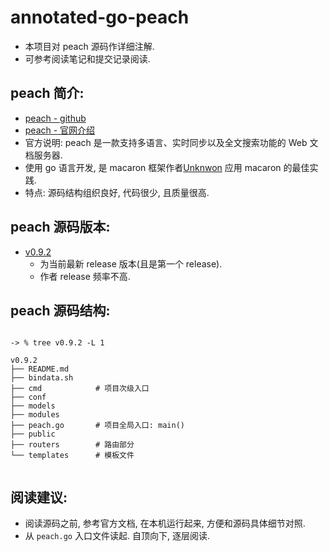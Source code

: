 # annotated-go-peach

- 本项目对 peach 源码作详细注解.
- 可参考阅读笔记和提交记录阅读.

## peach 简介:

- [peach - github](https://github.com/peachdocs/peach)
- [peach - 官网介绍](https://peachdocs.org/)
- 官方说明: peach 是一款支持多语言、实时同步以及全文搜索功能的 Web 文档服务器.
- 使用 go 语言开发, 是 macaron 框架作者[Unknwon](https://github.com/Unknwon) 应用 macaron 的最佳实践.
- 特点: 源码结构组织良好, 代码很少, 且质量很高.


## peach 源码版本:

- [v0.9.2](./v0.9.2)
    - 为当前最新 release 版本(且是第一个 release).
    - 作者 release 频率不高.

## peach 源码结构:

```

-> % tree v0.9.2 -L 1 

v0.9.2
├── README.md
├── bindata.sh
├── cmd            # 项目次级入口
├── conf
├── models
├── modules
├── peach.go       # 项目全局入口: main()
├── public
├── routers        # 路由部分
└── templates      # 模板文件


```


## 阅读建议:

- 阅读源码之前, 参考官方文档, 在本机运行起来, 方便和源码具体细节对照.
- 从 `peach.go` 入口文件读起. 自顶向下, 逐层阅读.
